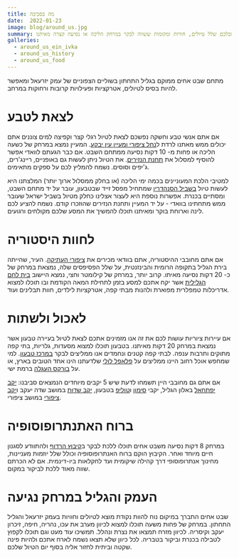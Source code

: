 ```yaml
---
title: מה בסביבה
date:  2022-01-23
image: blog/around_us.jpg
summary: ריכזנו בשבלכם שלל טיולים, חוויות ומקומות ששווה לבקר במרחק הליכה או נסיעה קצרה מאיתנו
galleries:
  - around_us_ein_ivka
  - around_us_history
  - around_us_food
---
```

מתחם שבט אחים ממוקם בגליל התחתון בשוליים הצפוניים של עמק יזרעאל ומאפשר להיות בסיס לטיולים, אטרקציות ופעילויות קרובות ורחוקות במרחב.

# לצאת לטבע
אם אתם אנשי טבע וחשקה נפשכם לצאת לטיול רגלי קצר וקפיצה למים צוננים אתם יכולים ממש מאתנו לרדת ל[נחל ציפורי ומעיין עין יבקע](https://baliletayel.co.il/israeltrip/%D7%A2%D7%99%D7%9F-%D7%99%D7%91%D7%A7%D7%A2-%D7%9E%D7%A2%D7%99%D7%99%D7%9F-%D7%94%D7%A1%D7%95%D7%A1%D7%99%D7%9D/). המעיין נמצא במרחק של כשעה הליכה או פחות מ- 10 דקות נסיעה ממתחם השבט. אם כבר הגעתם לוואדי אפשר להוסיף למסלול את [תחנת הנזירים](http://www.hoshvilim.com/%D7%98%D7%97%D7%A0%D7%AA-%D7%A0%D7%96%D7%99%D7%A8%D7%99%D7%9D-%D7%95%D7%A0%D7%97%D7%9C-%D7%A6%D7%99%D7%A4%D7%95%D7%A8%D7%99/). את הטיול ניתן לעשות גם באופניים, ריינג'רים, ג'יפים וסוסים. נשמח להמליץ לכם על ספקים מתאימים.

<Gallery name="around_us_ein_ivka" />

למטיבי הלכת המעוניינים בכמה ימי הליכה (או בחלק ממסלול ארוך יותר) המלצתנו היא לעשות טיול [בשביל הסנהדרין](https://shvila.co.il/index.html#home/index) שמתחיל מפסל זייד שבטבעון, עובר על יד מתחם השבט, ומסתיים בכנרת. אפשרות נוספת היא לעצור אצלינו כחלק מטיול בשביל ישראל שעובר ממש מתחתינו בוואדי - על יד המעיין ותחנת הנזירים שהוזכרו קודם. נשמח להציע לכם לינה וארוחת בוקר ומאיתנו תוכלו להמשיך את המסע שלכם מקולחים ורגועים.

# לחוות היסטוריה
אם אתם מחובבי ההיסטוריה, אתם בוודאי מכירים את [ציפורי העתיקה](https://www.parks.org.il/reserve-park/%D7%92%D7%9F-%D7%9C%D7%90%D7%95%D7%9E%D7%99-%D7%A6%D7%99%D7%A4%D7%95%D7%A8%D7%99/). העיר, שהייתה בירת הגליל בתקופה הרומית והבינזנטית, על שלל הפסיפסים שלה, נמצאת במרחק של כ- 20 דקות נסיעה מאיתו.
קרוב יותר, במרחק של קילומטר וחצי, נמצא היישוב [בית לחם הגלילית](https://he.wikipedia.org/wiki/%D7%91%D7%99%D7%AA_%D7%9C%D7%97%D7%9D_%D7%94%D7%92%D7%9C%D7%99%D7%9C%D7%99%D7%AA) אשר יקח אתכם למסע בזמן לתחילת המאה הקודמת ובו תוכלו למצוא אדריכלות טמפלרית מפוארת ולהנות מבתי קפה, אטרקציות לילדים, חוות תבלינים ועוד.

<Gallery name="around_us_history" />

# לאכול ולשתות
אם עיירות ציוריות עושות לכם את זה אנו מזמינים אתכם לצאת לטיול בעיירה טבעון אשר נמצאת במרחק 20 דקות מאיתנו. בטבעון תוכלו למצוא מסעדות, גלריות, בתי קפה מתוקים ותרבות ענפה. לבתי קפה קטנים ונחמדים אנו ממליצים לבקר [במרכז טבעון](https://goo.gl/maps/XAYkqEdwYASMvzH69). למי שמחפש אוכל רחוב היינו ממליצים על [פלאפל לולי](https://goo.gl/maps/dWDhRAXN5RHHbZh37) שלדעתנו הינו אחד הטובים בארץ, או על [בורקס העגלה](https://goo.gl/maps/pcuxyLZ4EDcwhS4m8) ברמת ישי.

אם אתם גם מחובבי היין תשמחו לדעת שיש 5 יקבים מיוחדים הנמצאים סביבנו:
[יקב יפתחאל](https://inature.info/wiki/%D7%99%D7%A7%D7%91_%D7%99%D7%A4%D7%AA%D7%97%D7%90%D7%9C_-_%D7%90%D7%9C%D7%95%D7%9F_%D7%94%D7%92%D7%9C%D7%99%D7%9C) באלון הגליל, יקבי [סימון](https://www.simonwinery.com/) ו[טוליפ](https://tulip-winery.co.il/en/home-page/) בטבעון, [יקב שדות](https://www.thefoodnett.com/post/%D7%99%D7%A7%D7%91-%D7%A9%D7%93%D7%95%D7%AA-sadot-winery) במושב שדה יעקב ו[יקב ציפורי](https://wine.galil.gov.il/html5/prolookup.taf?&_id=13109&did=2031&g=9655&sm=9686&title=%E9%F7%E1%20%F6%E9%F4%E5%F8%E9) במושב ציפורי.

<Gallery name="around_us_food" />

# ברוח האתנתרופוסופיה
במרחק 8 דקות נסיעה משבט אחים תוכלו ללכת לבקר ב[קיבוץ הרדוף](https://www.masa.co.il/article/%D7%A7%D7%99%D7%91%D7%95%D7%A5-%D7%94%D7%A8%D7%93%D7%95%D7%A3-%D7%9C%D7%97%D7%99%D7%95%D7%AA-%D7%99%D7%A8%D7%95%D7%A7-%D7%95%D7%91%D7%94%D7%A8%D7%9E%D7%95%D7%A0%D7%99%D7%94/) ולהתוודע לסגנון חיים מיוחד ואחר. הקיבוץ הוקם ברוח האנתרופוסופיה וכולל שלל יוזמות מעניינות, מחינוך אנתרופוסופי דרך קהילה שיקומית ועד לחקלאות ביו-דינמית. אם לא הכרתם שווה מאוד ללכת לביקור במקום.

# העמק והגליל במרחק נגיעה
שבט אחים התברך במיקום נוח להוות נקודת מוצא לטיולים וחוויות בעמק יזרעאל והגליל התחתון. במרחק של פחות משעה תוכלו למצוא לכיוון מערב את עכו, נהריה, חיפה, זיכרון יעקב וקיסריה. לכיוון מזרח תמצאו את נצרת ונהלל. תמשיכו עוד מעט וגם תוכלו לקפוץ לטבילה בכנרת וביקור בטבריה. לכל כיוון שלא תצאו נשמח לארח אתכם ולהיות פינה שקטה וביתית לחזור אליה בסוף יום הטיול שלכם.
